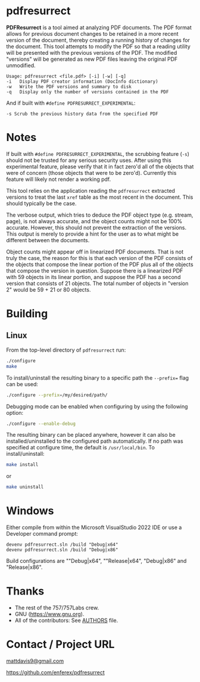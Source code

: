 # pdfresurrect
**PDFResurrect** is a tool aimed at analyzing PDF documents.  The PDF format allows
for previous document changes to be retained in a more recent version of the
document, thereby creating a running history of changes for the document.  This
tool attempts to modify the PDF so that a reading utility will be presented with
the previous versions of the PDF.  The modified "versions" will be generated
as new PDF files leaving the original PDF unmodified.

```
Usage: pdfresurrect <file.pdf> [-i] [-w] [-q]
-i   Display PDF creator information (DocInfo dictionary)
-w   Write the PDF versions and summary to disk
-q   Display only the number of versions contained in the PDF
```

And if built with `#define PDFRESURRECT_EXPERIMENTAL`:

```
-s Scrub the previous history data from the specified PDF
```

# Notes
If built with `#define PDFRESURRECT_EXPERIMENTAL`,
the scrubbing feature (`-s`) should not be trusted for any serious security
uses.  After using this experimental feature, please verify that it in fact
zero'd all of the objects that were of concern (those objects that were to be
zero'd).  Currently this feature will likely not render a working pdf.

This tool relies on the application reading the `pdfresurrect` extracted versions
to treat the last `xref` table as the most recent in the document.  This should
typically be the case.

The verbose output, which tries to deduce the PDF object type (e.g. stream,
page), is not always accurate, and the object counts might not be 100%
accurate.  However, this should not prevent the extraction of the versions.
This output is merely to provide a hint for the user as to what might be
different between the documents.

Object counts might appear off in linearized PDF documents.  That is not truly
the case, the reason for this is that each version of the PDF consists of the
objects that compose the linear portion of the PDF plus all of the objects that
compose the version in question.  Suppose there is a linearized PDF with 59
objects in its linear portion, and suppose the PDF has a second version that
consists of 21 objects.  The total number of objects in "version 2"
would be 59 + 21 or 80 objects.


# Building
## Linux
From the top-level directory of `pdfresurrect` run:

```bash
./configure
make
```

To install/uninstall the resulting binary to a specific path
the `--prefix=` flag can be used:

```bash
./configure --prefix=/my/desired/path/
```

Debugging mode can be enabled when configuring by using the following option:

```bash
./configure --enable-debug
```

The resulting binary can be placed anywhere, however it can also be
installed/uninstalled to the configured path automatically.  If no path was
specified at configure time, the default is `/usr/local/bin`. To install/uninstall:

```bash
make install
```
or
```bash
make uninstall
```

# Windows

Either compile from within the Microsoft VisualStudio 2022 IDE or use a Developer command prompt:

```batch
devenv pdfresurrect.sln /build "Debug|x64"
devenv pdfresurrect.sln /build "Debug|x86"
```

Build configurations are ""Debug|x64", ""Release|x64", "Debug|x86" and "Release|x86".

# Thanks

* The rest of the 757/757Labs crew.
* GNU (https://www.gnu.org).
* All of the contributors: See [AUTHORS](./AUTHORS) file.


# Contact / Project URL
mattdavis9@gmail.com

https://github.com/enferex/pdfresurrect
